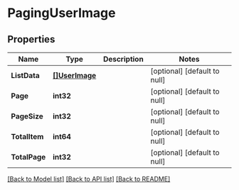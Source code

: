 # PagingUserImage

## Properties
Name | Type | Description | Notes
------------ | ------------- | ------------- | -------------
**ListData** | [**[]UserImage**](UserImage.md) |  | [optional] [default to null]
**Page** | **int32** |  | [optional] [default to null]
**PageSize** | **int32** |  | [optional] [default to null]
**TotalItem** | **int64** |  | [optional] [default to null]
**TotalPage** | **int32** |  | [optional] [default to null]

[[Back to Model list]](../README.md#documentation-for-models) [[Back to API list]](../README.md#documentation-for-api-endpoints) [[Back to README]](../README.md)


